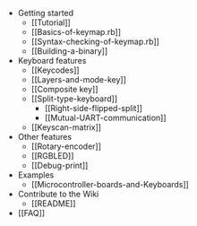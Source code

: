 * Getting started
  * [[Tutorial]]
  * [[Basics-of-keymap.rb]]
  * [[Syntax-checking-of-keymap.rb]]
  * [[Building-a-binary]]
* Keyboard features
  * [[Keycodes]]
  * [[Layers-and-mode-key]]
  * [[Composite key]]
  * [[Split-type-keyboard]]
    * [[Right-side-flipped-split]]
    * [[Mutual-UART-communication]]
  * [[Keyscan-matrix]]
* Other features
  * [[Rotary-encoder]]
  * [[RGBLED]]
  * [[Debug-print]]
* Examples
  * [[Microcontroller-boards-and-Keyboards]]
* Contribute to the Wiki
  * [[README]]
* [[FAQ]]
